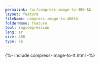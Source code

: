```yaml
---
permalink: /ar/compress-image-to-480-kb
layout: feature
fileName: compress-image-to-480kb
folderName: feature
tool: imgcompression
lang: ar
size: 480
type: kb
---
```


{%- include compress-image-to-X.html -%}
